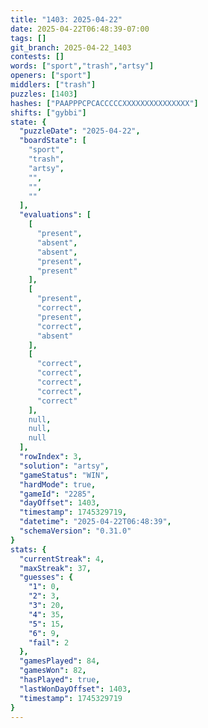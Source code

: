 ```yaml
---
title: "1403: 2025-04-22"
date: 2025-04-22T06:48:39-07:00
tags: []
git_branch: 2025-04-22_1403
contests: []
words: ["sport","trash","artsy"]
openers: ["sport"]
middlers: ["trash"]
puzzles: [1403]
hashes: ["PAAPPPCPCACCCCCXXXXXXXXXXXXXXX"]
shifts: ["gybbi"]
state: {
  "puzzleDate": "2025-04-22",
  "boardState": [
    "sport",
    "trash",
    "artsy",
    "",
    "",
    ""
  ],
  "evaluations": [
    [
      "present",
      "absent",
      "absent",
      "present",
      "present"
    ],
    [
      "present",
      "correct",
      "present",
      "correct",
      "absent"
    ],
    [
      "correct",
      "correct",
      "correct",
      "correct",
      "correct"
    ],
    null,
    null,
    null
  ],
  "rowIndex": 3,
  "solution": "artsy",
  "gameStatus": "WIN",
  "hardMode": true,
  "gameId": "2285",
  "dayOffset": 1403,
  "timestamp": 1745329719,
  "datetime": "2025-04-22T06:48:39",
  "schemaVersion": "0.31.0"
}
stats: {
  "currentStreak": 4,
  "maxStreak": 37,
  "guesses": {
    "1": 0,
    "2": 3,
    "3": 20,
    "4": 35,
    "5": 15,
    "6": 9,
    "fail": 2
  },
  "gamesPlayed": 84,
  "gamesWon": 82,
  "hasPlayed": true,
  "lastWonDayOffset": 1403,
  "timestamp": 1745329719
}
---
```

<!-- more -->
